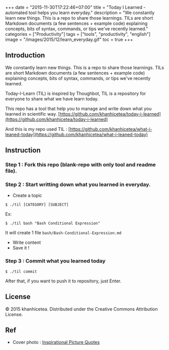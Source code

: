 +++
date = "2015-11-30T17:22:46+07:00"
title = "Today I Learned - automated tool helps you learn everyday."
description = "We constantly learn new things. This is a repo to share those learnings. TILs are short Markdown documents (a few sentences + example code) explaining concepts, bits of syntax, commands, or tips we've recently learned."
categories = ["Productivity"]
tags = ["tools", "productivity", "english"]
image = "/images/2015/12/learn_everyday.gif"
toc = true
+++

## Introduction

We constantly learn new things. This is a repo to share those learnings. TILs are short Markdown documents (a few sentences + example code) explaining concepts, bits of syntax, commands, or tips we've recently learned.

Today-I-Learn (TIL) is inspired by Thoughbot, TIL is a repository for everyone to share what we have learn today.

This repo has a tool that help you to manage and write down what you learned in scientific way. [https://github.com/khanhicetea/today-i-learned](https://github.com/khanhicetea/today-i-learned)

And this is my repo used TIL : [https://github.com/khanhicetea/what-i-leaned-today](https://github.com/khanhicetea/what-i-leaned-today)

## Instruction

### Step 1 : Fork this repo (blank-repo with only tool and readme file).
### Step 2 : Start writting down what you learned in everyday.

- Create a topic

```shell
$ ./til [CATEGORY] [SUBJECT]
```
Ex:

```shell
$ ./til bash "Bash Conditional Expression"
```

It will create 1 file `bash/Bash-Conditional-Expression.md`

- Write content
- Save it !

### Step 3 : Commit what you learned today

```shell
$ ./til commit
```

After that, if you want to push it to repository, just Enter.

## License
© 2015 khanhicetea. Distributed under the Creative Commons Attribution License.

## Ref

- Cover photo : [Inspirational Picture Quotes](http://inspirationalpicturequotes.blogspot.com/2013/03/knowledge-is-learning-something-new.html)